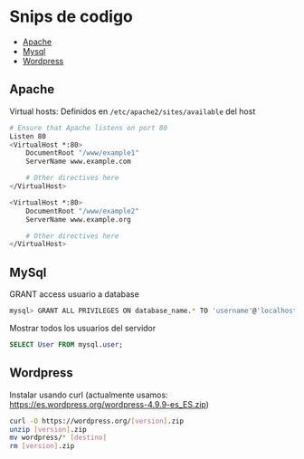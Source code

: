 # Snips de codigo

+ [Apache](https://github.com/LucasNatoli/zubi/blob/master/snips.md#apache)
+ [Mysql](https://github.com/LucasNatoli/zubi/blob/master/snips.md#mysql)
+ [Wordpress](https://github.com/LucasNatoli/zubi/blob/master/snips.md#wordpress)

## Apache

Virtual hosts: Definidos en `/etc/apache2/sites/available` del host

```bash
# Ensure that Apache listens on port 80
Listen 80
<VirtualHost *:80>
    DocumentRoot "/www/example1"
    ServerName www.example.com

    # Other directives here
</VirtualHost>

<VirtualHost *:80>
    DocumentRoot "/www/example2"
    ServerName www.example.org

    # Other directives here
</VirtualHost>
```

## MySql 

GRANT access usuario a database

```bash
mysql> GRANT ALL PRIVILEGES ON database_name.* TO 'username'@'localhost';
```

Mostrar todos los usuarios del servidor

```sql
SELECT User FROM mysql.user;
```

## Wordpress

Instalar usando curl 
(actualmente usamos: https://es.wordpress.org/wordpress-4.9.9-es_ES.zip)

```bash
curl -O https://wordpress.org/[version].zip
unzip [version].zip 
mv wordpress/* [destino]
rm [version].zip 
```

